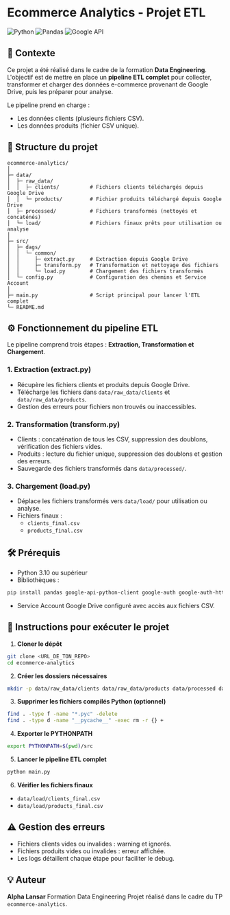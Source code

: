 # Ecommerce Analytics - Projet ETL

![Python](https://img.shields.io/badge/Python-3.12-blue)
![Pandas](https://img.shields.io/badge/Pandas-1.6.2-lightgrey)
![Google API](https://img.shields.io/badge/Google-API-green)

## 📌 Contexte

Ce projet a été réalisé dans le cadre de la formation **Data Engineering**. L'objectif est de mettre en place un **pipeline ETL complet** pour collecter, transformer et charger des données e-commerce provenant de Google Drive, puis les préparer pour analyse.

Le pipeline prend en charge :
- Les données clients (plusieurs fichiers CSV).
- Les données produits (fichier CSV unique).

## 📁 Structure du projet

```
ecommerce-analytics/
│
├─ data/
│  ├─ raw_data/
│  │  ├─ clients/          # Fichiers clients téléchargés depuis Google Drive
│  │  └─ products/         # Fichier produits téléchargé depuis Google Drive
│  ├─ processed/           # Fichiers transformés (nettoyés et concaténés)
│  └─ load/                # Fichiers finaux prêts pour utilisation ou analyse
│
├─ src/
│  ├─ dags/
│  │  └─ common/
│  │     ├─ extract.py     # Extraction depuis Google Drive
│  │     ├─ transform.py   # Transformation et nettoyage des fichiers
│  │     └─ load.py        # Chargement des fichiers transformés
│  └─ config.py            # Configuration des chemins et Service Account
│
├─ main.py                 # Script principal pour lancer l'ETL complet
└─ README.md
```

## ⚙️ Fonctionnement du pipeline ETL

Le pipeline comprend trois étapes : **Extraction, Transformation et Chargement**.

### 1. Extraction (extract.py)
- Récupère les fichiers clients et produits depuis Google Drive.
- Télécharge les fichiers dans `data/raw_data/clients` et `data/raw_data/products`.
- Gestion des erreurs pour fichiers non trouvés ou inaccessibles.

### 2. Transformation (transform.py)
- Clients : concaténation de tous les CSV, suppression des doublons, vérification des fichiers vides.
- Produits : lecture du fichier unique, suppression des doublons et gestion des erreurs.
- Sauvegarde des fichiers transformés dans `data/processed/`.

### 3. Chargement (load.py)
- Déplace les fichiers transformés vers `data/load/` pour utilisation ou analyse.
- Fichiers finaux :
  - `clients_final.csv`
  - `products_final.csv`

## 🛠️ Prérequis

- Python 3.10 ou supérieur
- Bibliothèques :
```bash
pip install pandas google-api-python-client google-auth google-auth-httplib2 google-auth-oauthlib
```
- Service Account Google Drive configuré avec accès aux fichiers CSV.

## 🚀 Instructions pour exécuter le projet

1. **Cloner le dépôt**
```bash
git clone <URL_DE_TON_REPO>
cd ecommerce-analytics
```

2. **Créer les dossiers nécessaires**
```bash
mkdir -p data/raw_data/clients data/raw_data/products data/processed data/load
```

3. **Supprimer les fichiers compilés Python (optionnel)**
```bash
find . -type f -name "*.pyc" -delete
find . -type d -name "__pycache__" -exec rm -r {} +
```

4. **Exporter le PYTHONPATH**
```bash
export PYTHONPATH=$(pwd)/src
```

5. **Lancer le pipeline ETL complet**
```bash
python main.py
```

6. **Vérifier les fichiers finaux**
- `data/load/clients_final.csv`
- `data/load/products_final.csv`

## ⚠️ Gestion des erreurs

- Fichiers clients vides ou invalides : warning et ignorés.
- Fichiers produits vides ou invalides : erreur affichée.
- Les logs détaillent chaque étape pour faciliter le debug.

## 💡 Auteur

**Alpha Lansar**
Formation Data Engineering
Projet réalisé dans le cadre du TP `ecommerce-analytics`.

